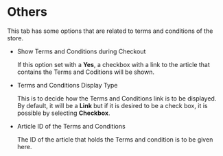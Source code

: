 # Others

This tab has some options that are related to terms and conditions of the store.

* Show Terms and Conditions during Checkout

    If this option set with a **Yes**, a checkbox with a link to the article that contains the Terms and Coditions will be shown. 

* Terms and Conditions Display Type

    This is to decide how the Terms and Conditions link is to be displayed. By default, it will be a **Link** but if it is desired to be a check box, it is possible by selecting **Checkbox**.

* Article ID of the Terms and Conditions

    The ID of the article that holds the Terms and condition is to be given here.